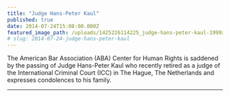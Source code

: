 ```yaml
---
title: "Judge Hans-Peter Kaul"
published: true
date: 2014-07-24T15:08:00.000Z
featured_image_path: /uploads/1425226114225_judge-hans-peter-kaul-1999x1200.jpg
# slug: 2014-07-24-judge-hans-peter-kaul
---
```


The American Bar Association (ABA) Center for Human Rights is saddened by the passing of Judge Hans-Peter Kaul who recently retired as a judge of the International Criminal Court (ICC) in The Hague, The Netherlands and expresses condolences to his family.

---
